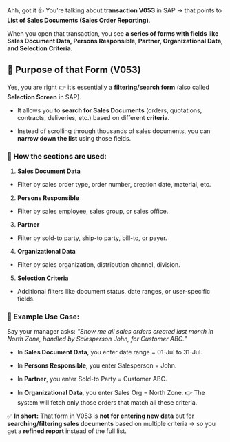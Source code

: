 Ahh, got it 👍 You’re talking about **transaction V053** in SAP → that points to **List of Sales Documents (Sales Order Reporting)**.
 
When you open that transaction, you see **a series of forms with fields like Sales Document Data, Persons Responsible, Partner, Organizational Data, and Selection Criteria**.
  
## 🎯 Purpose of that Form (V053)
 
Yes, you are right 👉 it’s essentially a **filtering/search form** (also called **Selection Screen** in SAP).
 
 
- It allows you to **search for Sales Documents** (orders, quotations, contracts, deliveries, etc.) based on different **criteria**.
 
- Instead of scrolling through thousands of sales documents, you can **narrow down the list** using those fields.
 

  
### 🔎 How the sections are used:
 
 
1.  **Sales Document Data**
 
 
  - Filter by sales order type, order number, creation date, material, etc.
 

 
 
2.  **Persons Responsible**
 
 
  - Filter by sales employee, sales group, or sales office.
 

 
 
3.  **Partner**
 
 
  - Filter by sold-to party, ship-to party, bill-to, or payer.
 

 
 
4.  **Organizational Data**
 
 
  - Filter by sales organization, distribution channel, division.
 

 
 
5.  **Selection Criteria**
 
 
  - Additional filters like document status, date ranges, or user-specific fields.
 

 
 

  
### 📌 Example Use Case:
 
Say your manager asks: *"Show me all sales orders created last month in North Zone, handled by Salesperson John, for Customer ABC."*
 
 
- In **Sales Document Data**, you enter date range = 01-Jul to 31-Jul.
 
- In **Persons Responsible**, you enter Salesperson = John.
 
- In **Partner**, you enter Sold-to Party = Customer ABC.
 
- In **Organizational Data**, you enter Sales Org = North Zone. 👉 The system will fetch only those orders that match all these criteria.
 

  
✅ **In short:** That form in V053 is **not for entering new data** but for **searching/filtering sales documents** based on multiple criteria → so you get a **refined report** instead of the full list.
